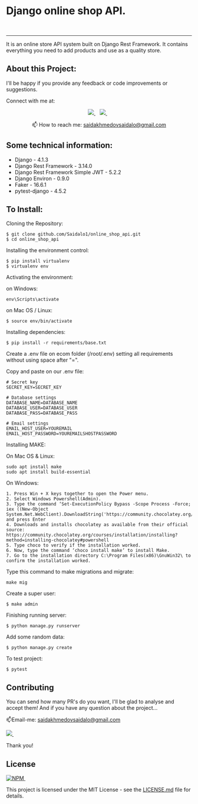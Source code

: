 # Django online shop API.

<p align='center'>
<img src="https://img.shields.io/badge/Django-239120?logo=django&logoColor=white" alt=""/>
<img src="https://img.shields.io/badge/Python-239120?logo=python&logoColor=white"  alt=""/>
<img src="https://img.shields.io/badge/SQL%20Server-CC2927?logo=microsoft-sql-server&logoColor=white"  alt=""/>
<img src="https://img.shields.io/badge/Github-181717?logo=github&logoColor=white"  alt=""/>
</p>


<hr class="dotted">
It is an online store API system built on Django Rest Framework. It contains everything you need to add products and use as a quality store.

## About this Project:

I'll be happy if you provide any feedback or code improvements or suggestions.

Connect with me at:

<p align='center'>

  <a href="https://www.linkedin.com/in/saidalo-saidakhmedov-7b8311185/">
    <img src="https://img.shields.io/badge/linkedin-%230077B5.svg?&style=for-the-badge&logo=linkedin&logoColor=white" />
  </a>&nbsp;&nbsp;
  <a href="https://stackoverflow.com/users/17614591/saidalo">
    <img src="https://img.shields.io/badge/stackoverflow-%23E4405F.svg?&style=for-the-badge&logo=stackoverflow&logoColor=white" />        
  </a>&nbsp;&nbsp;

</p>

<p align='center'>
  📫 How to reach me: <a href='mailto:saidakhmedovsaidalo@gmail.com'>saidakhmedovsaidalo@gmail.com</a>
</p>

## Some technical information:

- Django - 4.1.3
- Django Rest Framework - 3.14.0
- Django Rest Framework Simple JWT - 5.2.2
- Django Environ - 0.9.0
- Faker - 16.6.1
- pytest-django - 4.5.2

## To Install:

Cloning the Repository:

```
$ git clone github.com/Saidalo1/online_shop_api.git
$ cd online_shop_api 
```

Installing the environment control:

```
$ pip install virtualenv
$ virtualenv env
```

Activating the environment:

on Windows:

```
env\Scripts\activate
```

on Mac OS / Linux:

```
$ source env/bin/activate
```

Installing dependencies:

```
$ pip install -r requirements/base.txt
```

Create a .env file on ecom folder (/root/.env) setting all requirements without using space after "=".

Copy and paste on our .env file:

```
# Secret key
SECRET_KEY=SECRET_KEY

# Database settings
DATABASE_NAME=DATABASE_NAME
DATABASE_USER=DATABASE_USER
DATABASE_PASS=DATABASE_PASS

# Email settings
EMAIL_HOST_USER=YOUREMAIL
EMAIL_HOST_PASSWORD=YOUREMAILSHOSTPASSWORD
```

Installing MAKE:

On Mac OS & Linux:

```
sudo apt install make
sudo apt install build-essential
```

On Windows:

```
1. Press Win + X keys together to open the Power menu.
2. Select Windows Powershell(Admin).
3. Type the command ‘Set-ExecutionPolicy Bypass -Scope Process -Force; iex ((New-Object System.Net.WebClient).DownloadString('https://community.chocolatey.org/install.ps1'))' and press Enter
4. Downloads and installs chocolatey as available from their official source: https://community.chocolatey.org/courses/installation/installing?method=installing-chocolatey#powershell
5. Type choco to verify if the installation worked.
6. Now, type the command ‘choco install make‘ to install Make.
7. Go to the installation directory C:\Program Files(x86)\GnuWin32\ to confirm the installation worked.
```

Type this command to make migrations and migrate:

```
make mig
```

Create a super user:

```
$ make admin
```

Finishing running server:

```
$ python manage.py runserver
```

Add some random data:
```
$ python manage.py create
```

To test project:
```
$ pytest
```


## Contributing

You can send how many PR's do you want, I'll be glad to analyse and accept them! And if you have any question about the
project...

📫Email-me: <a href='mailto:saidakhmedovsaidalo@gmail.com'>saidakhmedovsaidalo@gmail.com</a>

 <a href="https://www.linkedin.com/in/saidalo-saidakhmedov-7b8311185/">
    <img src="https://img.shields.io/badge/linkedin-%230077B5.svg?&style=for-the-badge&logo=linkedin&logoColor=white" />
    </a>&nbsp;&nbsp;

Thank you!

## License

<a href="https://github.com/Saidalo1/online_shop_api/blob/master/LICENSE.md">
    <img alt="NPM" src="https://img.shields.io/npm/l/license?style=for-the-badge">
</a>&nbsp;&nbsp;

This project is licensed under the MIT License - see
the [LICENSE.md](https://github.com/Saidalo1/online_shop_api/blob/master/LICENSE.md) file for details.
